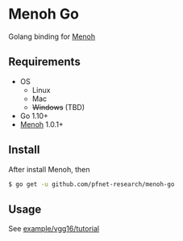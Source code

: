 # Menoh Go

Golang binding for [Menoh](https://github.com/pfnet-research/menoh)

## Requirements

- OS
  - Linux
  - Mac
  - ~~Windows~~ (TBD)
- Go 1.10+
- [Menoh](https://github.com/pfnet-research/menoh) 1.0.1+

## Install

After install Menoh, then

```bash
$ go get -u github.com/pfnet-research/menoh-go
```

## Usage

See [example/vgg16/tutorial](example/vgg16/README.md)

